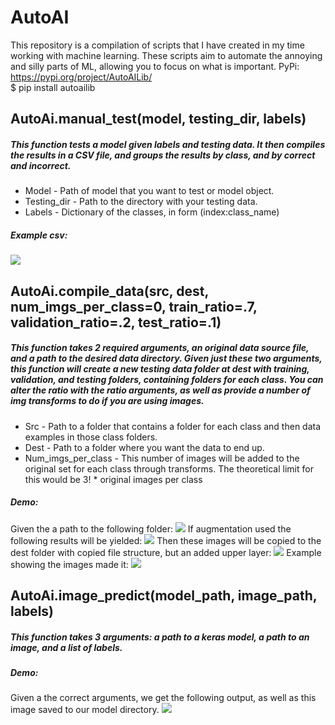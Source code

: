 # AutoAI
This repository is a compilation of scripts that I have created in my time working with machine learning. These scripts aim to automate the annoying and silly parts of ML, allowing you to focus on what is important.
PyPi: https://pypi.org/project/AutoAILib/
</br> $ pip install autoailib
<h2> AutoAi.manual_test(model, testing_dir, labels) </h2>
<h5> This function tests a model given labels and testing data. It then compiles the results in a CSV file, and groups the results by class, and by correct and incorrect.</h5>
<ul> 
  <li> Model - Path of model that you want to test or model object.</li>
  <li> Testing_dir - Path to the directory with your testing data.</li>
  <li> Labels - Dictionary of the classes, in form (index:class_name)</li>
  </ul>
  <h5>Example csv:</h5>
  <img src="https://i.imgur.com/g4gNQjS.png"></img>
<h2> AutoAi.compile_data(src, dest, num_imgs_per_class=0, train_ratio=.7, validation_ratio=.2, test_ratio=.1) </h2>
<h5> This function takes 2 required arguments, an original data source file, and a path to the desired data directory. Given just these two arguments, this function will create a new testing data folder at dest with training, validation, and testing folders, containing folders for each class. You can alter the ratio with the ratio arguments, as well as provide a number of img transforms to do if you are using images.</h5>
<ul>
  <li> Src - Path to a folder that contains a folder for each class and then data examples in those class folders. </li>
  <li> Dest - Path to a folder where you want the data to end up. </li>
  <li> Num_imgs_per_class - This number of images will be added to the original set for each class through transforms. The theoretical limit for this would be 3! * original images per class </li>
  </ul>
  <h5> Demo:</h5>
  Given the a path to the following folder:
  <img src="https://i.imgur.com/SSpydEv.png"></img>
  If augmentation used the following results will be yielded:
  <img src="https://i.imgur.com/4okyMrN.png"></img>
  Then these images will be copied to the dest folder with copied file structure, but an added upper layer:
  <img src="https://i.imgur.com/TY7HvL4.png"</img>
  Example showing the images made it:
  <img src="https://i.imgur.com/3ily5dU.png"</img>
  
  
  <h2> AutoAi.image_predict(model_path, image_path, labels)</h2>
  <h5> This function takes 3 arguments: a path to a keras model, a path to an image, and a list of labels.</h5>
  <h5> Demo:</h5>
  Given a the correct arguments, we get the following output, as well as this image saved to our model directory.
  <img src="https://i.imgur.com/woiPdus.png"></img>
